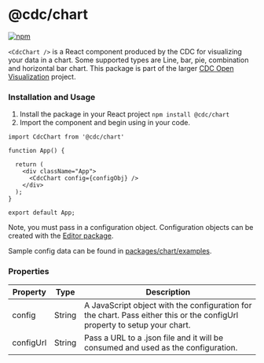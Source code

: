 # @cdc/chart

[![npm](https://img.shields.io/npm/v/@cdc/chart)](https://www.npmjs.com/package/@cdc/chart)


`<CdcChart />` is a React component produced by the CDC for visualizing your data in a chart. Some supported types are Line, bar, pie, combination and horizontal bar chart. This package is part of the larger [CDC Open Visualization](https://github.com/CDCgov/cdc-open-viz) project.

### Installation and Usage

1. Install the package in your React project `npm install @cdc/chart`
2. Import the component and begin using in your code.
```JSX
import CdcChart from '@cdc/chart'

function App() {

  return (
    <div className="App">
      <CdcChart config={configObj} />
    </div>
  );
}

export default App;
```

Note, you must pass in a configuration object. Configuration objects can be created with the [Editor package](https://github.com/CDCgov/cdc-open-viz/tree/main/packages/editor).

Sample config data can be found in [packages/chart/examples](https://github.com/CDCgov/cdc-open-viz/tree/integration/packages/chart/examples).

### Properties

| Property          | Type     | Description                                                                                                                                                                                                                                                                             |
|-------------------|----------|-----------------------------------------------------------------------------------------------------------------------------------------------------------------------------------------------------------------------------------------------------------------------------------------|
| config        | String   | A JavaScript object with the configuration for the chart. Pass either this or the configUrl property to setup your chart.                                                                                                                                                                                         |
| configUrl         | String   | Pass a URL to a .json file and it will be consumed and used as the configuration.                                                                                                                                                                                                       |
